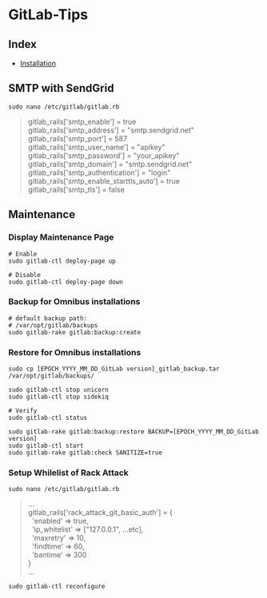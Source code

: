 # GitLab-Tips
## Index
- [Installation](Installation.md)

## SMTP with SendGrid
```shell
sudo nano /etc/gitlab/gitlab.rb
```
> gitlab_rails['smtp_enable'] = true  
gitlab_rails['smtp_address'] = "smtp.sendgrid.net"  
gitlab_rails['smtp_port'] = 587  
gitlab_rails['smtp_user_name'] = "apikey"  
gitlab_rails['smtp_password'] = "your_apikey"  
gitlab_rails['smtp_domain'] = "smtp.sendgrid.net"  
gitlab_rails['smtp_authentication'] = "login"  
gitlab_rails['smtp_enable_starttls_auto'] = true  
gitlab_rails['smtp_tls'] = false

## Maintenance
### Display Maintenance Page
```shell
# Enable
sudo gitlab-ctl deploy-page up

# Disable
sudo gitlab-ctl deploy-page down
```
### Backup for Omnibus installations
```shell
# default backup path:
# /var/opt/gitlab/backups
sudo gitlab-rake gitlab:backup:create
```
### Restore for Omnibus installations
```shell
sudo cp [EPOCH_YYYY_MM_DD_GitLab version]_gitlab_backup.tar /var/opt/gitlab/backups/

sudo gitlab-ctl stop unicorn
sudo gitlab-ctl stop sidekiq

# Verify
sudo gitlab-ctl status

sudo gitlab-rake gitlab:backup:restore BACKUP=[EPOCH_YYYY_MM_DD_GitLab version]
sudo gitlab-ctl start
sudo gitlab-rake gitlab:check SANITIZE=true
```
### Setup Whilelist of Rack Attack
```shell
sudo nano /etc/gitlab/gitlab.rb
```
> ...  
gitlab_rails['rack_attack_git_basic_auth'] = {  
&nbsp; 'enabled' => true,  
&nbsp; 'ip_whitelist' => ["127.0.0.1", ...etc],  
&nbsp; 'maxretry' => 10,  
&nbsp; 'findtime' => 60,  
&nbsp; 'bantime' => 300  
}  
...
```shell
sudo gitlab-ctl reconfigure
```
